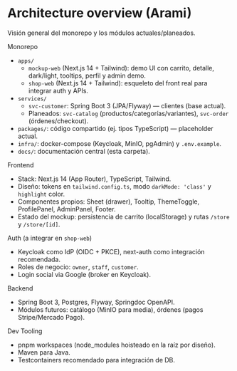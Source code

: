 # Architecture overview (Arami)

Visión general del monorepo y los módulos actuales/planeados.

Monorepo
- `apps/`
  - `mockup-web` (Next.js 14 + Tailwind): demo UI con carrito, detalle, dark/light, tooltips, perfil y admin demo.
  - `shop-web` (Next.js 14 + Tailwind): esqueleto del front real para integrar auth y APIs.
- `services/`
  - `svc-customer`: Spring Boot 3 (JPA/Flyway) — clientes (base actual).
  - Planeados: `svc-catalog` (productos/categorías/variantes), `svc-order` (órdenes/checkout).
- `packages/`: código compartido (ej. tipos TypeScript) — placeholder actual.
- `infra/`: docker-compose (Keycloak, MinIO, pgAdmin) y `.env.example`.
- `docs/`: documentación central (esta carpeta).

Frontend
- Stack: Next.js 14 (App Router), TypeScript, Tailwind.
- Diseño: tokens en `tailwind.config.ts`, modo `darkMode: 'class'` y `highlight` color.
- Componentes propios: Sheet (drawer), Tooltip, ThemeToggle, ProfilePanel, AdminPanel, Footer.
- Estado del mockup: persistencia de carrito (localStorage) y rutas `/store` y `/store/[id]`.

Auth (a integrar en `shop-web`)
- Keycloak como IdP (OIDC + PKCE), next-auth como integración recomendada.
- Roles de negocio: `owner`, `staff`, `customer`.
- Login social via Google (broker en Keycloak).

Backend
- Spring Boot 3, Postgres, Flyway, Springdoc OpenAPI.
- Módulos futuros: catálogo (MinIO para media), órdenes (pagos Stripe/Mercado Pago).

Dev Tooling
- pnpm workspaces (node_modules hoisteado en la raíz por diseño).
- Maven para Java.
- Testcontainers recomendado para integración de DB.

